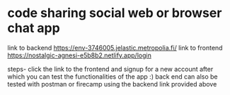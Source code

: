 # code sharing social web or browser chat app

link to backend https://env-3746005.jelastic.metropolia.fi/
link to frontend https://nostalgic-agnesi-e5b8b2.netlify.app/login

steps-
click the link to the frontend and signup for a new account after which you can test the functionalities of the app :)
back end can also be tested with postman or firecamp using the backend link provided above

